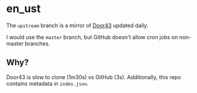 # en_ust

The `upstream` branch is a mirror of [Door43](https://git.door43.org/unfoldingWord/en_ust) updated daily.

I would use the `master` branch, but GitHub doesn't allow cron jobs on non-master branches.

## Why?

Door43 is slow to clone (1m30s) vs GitHub (3s).
Additionally, this repo contains metadata in `index.json`.

